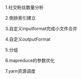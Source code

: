 1.社交粉丝数量分析

2.倒排索引建立

3.自定义inputformat完成小文件合并

4.自定义outputFormat

5.分组

6.mapreduce的参数优化

7.yarn资源调度